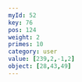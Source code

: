 ```yaml
---
myId: 52
key: 76
pos: 124
weight: 2
primes: 10
category: user
value: [239,2,-1,2]
object: [28,43,49]
---
```

